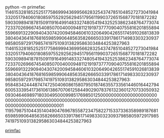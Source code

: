python -m primefac 11461532818525251775869994369956628325437478510485272730419843320517940601808597552925629451795611990372651568770181872282590309894187815091191649914833274805419432525386234876477307472337026966745408507004000948112191973777090407558162018558945596691322909404307420094584606103206490426551745910268138393804043641876816598599064856358266650339178617149833032309379858059729179857419751093138295863034844253827963
11461532818525251775869994369956628325437478510485272730419843320517940601808597552925629451795611990372651568770181872282590309894187815091191649914833274805419432525386234876477307472337026966745408507004000948112191973777090407558162018558945596691322909404307420094584606103206490426551745910268138393804043641876816598599064856358266650339178617149833032309379858059729179857419751093138295863034844253827963: 958483424448747472504060861580795018746355733561446016442794600533395417361061386707061258449029078376132360127073305093209304646989718030495000998517698501250000000000000000000000000000000000000000000000000000000000000000000000000000000000000000000000000001 11957987510443514049047696785587234758227153373363589891876816598599064856358266650339178617149833032309379858059729179857419751093138295863034844253827963

[primfac](https://pypi.python.org/pypi/primefac)
